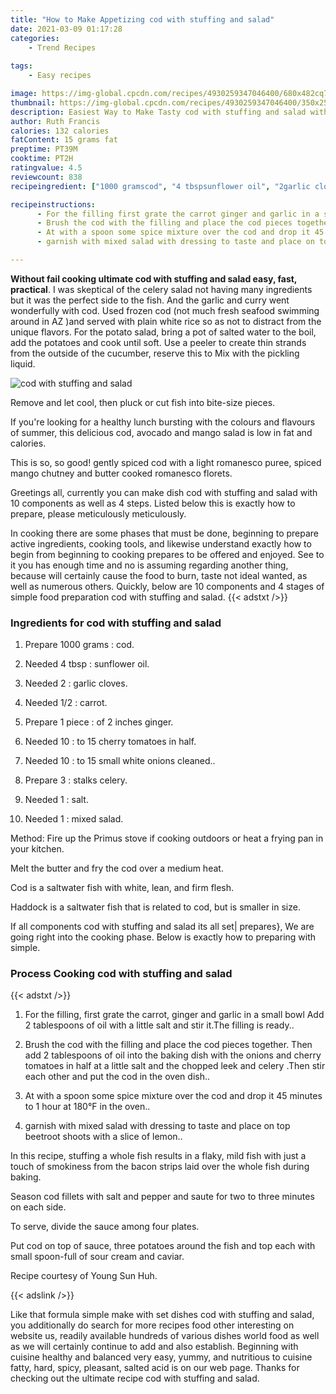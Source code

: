 ```yaml
---
title: "How to Make Appetizing cod with stuffing and salad"
date: 2021-03-09 01:17:28
categories:
    - Trend Recipes
    
tags:
    - Easy recipes

image: https://img-global.cpcdn.com/recipes/4930259347046400/680x482cq70/cod-with-stuffing-and-salad-recipe-main-photo.jpg
thumbnail: https://img-global.cpcdn.com/recipes/4930259347046400/350x250cq70/cod-with-stuffing-and-salad-recipe-main-photo.jpg
description: Easiest Way to Make Tasty cod with stuffing and salad with 10 ingredients and 4 stages of easy cooking.
author: Ruth Francis
calories: 132 calories
fatContent: 15 grams fat
preptime: PT39M
cooktime: PT2H
ratingvalue: 4.5
reviewcount: 838
recipeingredient: ["1000 gramscod", "4 tbspsunflower oil", "2garlic cloves", "1/2carrot", "1 pieceof 2 inches ginger", "10to 15 cherry tomatoes in half", "10to 15 small white onions cleaned", "3stalks celery", "1salt", "1mixed salad"]

recipeinstructions: 
      - For the filling first grate the carrot ginger and garlic in a small bowlAdd 2 tablespoons of oil with a little salt and stir itThe filling is ready 
      - Brush the cod with the filling and place the cod pieces togetherThen add  2 tablespoons of oil into the baking dish with the onions and cherry tomatoes in half at a little salt and the chopped leek and celery Then stir each other and put the cod in the oven dish 
      - At with a spoon some spice mixture over the cod and drop it 45 minutes to 1 hour at 180F in the oven 
      - garnish with mixed salad with dressing to taste and place on top beetroot shoots with a slice of lemon

---
```




**Without fail cooking ultimate cod with stuffing and salad easy, fast, practical**. I was skeptical of the celery salad not having many ingredients but it was the perfect side to the fish. And the garlic and curry went wonderfully with cod. Used frozen cod (not much fresh seafood swimming around in AZ )and served with plain white rice so as not to distract from the unique flavors. For the potato salad, bring a pot of salted water to the boil, add the potatoes and cook until soft. Use a peeler to create thin strands from the outside of the cucumber, reserve this to Mix with the pickling liquid.


![cod with stuffing and salad](https://img-global.cpcdn.com/recipes/4930259347046400/680x482cq70/cod-with-stuffing-and-salad-recipe-main-photo.jpg "cod with stuffing and salad")



Remove and let cool, then pluck or cut fish into bite-size pieces.

If you&#39;re looking for a healthy lunch bursting with the colours and flavours of summer, this delicious cod, avocado and mango salad is low in fat and calories.

This is so, so good! gently spiced cod with a light romanesco puree, spiced mango chutney and butter cooked romanesco florets.


Greetings all, currently you can make dish cod with stuffing and salad with 10 components as well as 4 steps. Listed below this is exactly how to prepare, please meticulously meticulously.

In cooking there are some phases that must be done, beginning to prepare active ingredients, cooking tools, and likewise understand exactly how to begin from beginning to cooking prepares to be offered and enjoyed. See to it you has enough time and no is assuming regarding another thing, because will certainly cause the food to burn, taste not ideal wanted, as well as numerous others. Quickly, below are 10 components and 4 stages of simple food preparation cod with stuffing and salad.
{{< adstxt />}}

### Ingredients for cod with stuffing and salad


1. Prepare 1000 grams : cod.

1. Needed 4 tbsp : sunflower oil.

1. Needed 2 : garlic cloves.

1. Needed 1/2 : carrot.

1. Prepare 1 piece : of 2 inches ginger.

1. Needed 10 : to 15 cherry tomatoes in half.

1. Needed 10 : to 15 small white onions cleaned..

1. Prepare 3 : stalks celery.

1. Needed 1 : salt.

1. Needed 1 : mixed salad.


Method: Fire up the Primus stove if cooking outdoors or heat a frying pan in your kitchen.

Melt the butter and fry the cod over a medium heat.

Cod is a saltwater fish with white, lean, and firm flesh.

Haddock is a saltwater fish that is related to cod, but is smaller in size.


If all components cod with stuffing and salad its all set| prepares}, We are going right into the cooking phase. Below is exactly how to preparing with simple.

### Process Cooking cod with stuffing and salad

{{< adstxt />}}


1. For the filling, first grate the carrot, ginger and garlic in a small bowl
Add 2 tablespoons of oil with a little salt and stir it.The filling is ready..



1. Brush the cod with the filling and place the cod pieces together.
Then add  2 tablespoons of oil into the baking dish with the onions and cherry tomatoes in half at a little salt and the chopped leek and celery .Then stir each other and put the cod in the oven dish..



1. At with a spoon some spice mixture over the cod and drop it 45 minutes to 1 hour at 180°F in the oven..



1. garnish with mixed salad with dressing to taste and place on top beetroot shoots with a slice of lemon..




In this recipe, stuffing a whole fish results in a flaky, mild fish with just a touch of smokiness from the bacon strips laid over the whole fish during baking.

Season cod fillets with salt and pepper and saute for two to three minutes on each side.

To serve, divide the sauce among four plates.

Put cod on top of sauce, three potatoes around the fish and top each with small spoon-full of sour cream and caviar.

Recipe courtesy of Young Sun Huh.


{{< adslink />}}

Like that formula simple make with set dishes cod with stuffing and salad, you additionally do search for more recipes food other interesting on website us, readily available hundreds of various dishes world food as well as we will certainly continue to add and also establish. Beginning with cuisine healthy and balanced very easy, yummy, and nutritious to cuisine fatty, hard, spicy, pleasant, salted acid is on our web page. Thanks for checking out the ultimate recipe cod with stuffing and salad.
